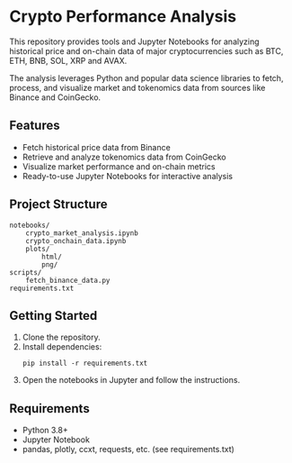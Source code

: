 # Crypto Performance Analysis

This repository provides tools and Jupyter Notebooks for analyzing historical price and on-chain data of major cryptocurrencies such as BTC, ETH, BNB, SOL, XRP and AVAX.

The analysis leverages Python and popular data science libraries to fetch, process, and visualize market and tokenomics data from sources like Binance and CoinGecko.

## Features
- Fetch historical price data from Binance
- Retrieve and analyze tokenomics data from CoinGecko
- Visualize market performance and on-chain metrics
- Ready-to-use Jupyter Notebooks for interactive analysis

## Project Structure
```
notebooks/
    crypto_market_analysis.ipynb
    crypto_onchain_data.ipynb
    plots/
        html/
        png/
scripts/
    fetch_binance_data.py
requirements.txt
```

## Getting Started
1. Clone the repository.
2. Install dependencies:
   ```
   pip install -r requirements.txt
   ```
3. Open the notebooks in Jupyter and follow the instructions.

## Requirements
- Python 3.8+
- Jupyter Notebook
- pandas, plotly, ccxt, requests, etc. (see requirements.txt)